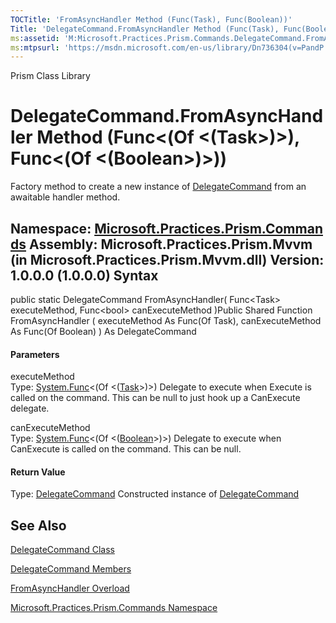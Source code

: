 ```yaml
---
TOCTitle: 'FromAsyncHandler Method (Func(Task), Func(Boolean))'
Title: 'DelegateCommand.FromAsyncHandler Method (Func(Task), Func(Boolean)) (Microsoft.Practices.Prism.Commands)'
ms:assetid: 'M:Microsoft.Practices.Prism.Commands.DelegateCommand.FromAsyncHandler(System.Func{System.Threading.Tasks.Task},System.Func{System.Boolean})'
ms:mtpsurl: 'https://msdn.microsoft.com/en-us/library/Dn736304(v=PandP.50)'
---
```


Prism Class Library

DelegateCommand.FromAsyncHandler Method (Func&lt;(Of &lt;(Task&gt;)&gt;), Func&lt;(Of &lt;(Boolean&gt;)&gt;))
=================================================================================================================

Factory method to create a new instance of [DelegateCommand](https://msdn.microsoft.com/t:microsoft.practices.prism.commands.delegatecommand) from an awaitable handler method.

**Namespace:** [Microsoft.Practices.Prism.Commands](https://msdn.microsoft.com/n:microsoft.practices.prism.commands)
**Assembly:** Microsoft.Practices.Prism.Mvvm (in Microsoft.Practices.Prism.Mvvm.dll) Version: 1.0.0.0 (1.0.0.0)
Syntax
------

<span id="syntaxToggle"></span>public static DelegateCommand FromAsyncHandler( Func&lt;Task&gt; executeMethod, Func&lt;bool&gt; canExecuteMethod )Public Shared Function FromAsyncHandler ( executeMethod As Func(Of Task), canExecuteMethod As Func(Of Boolean) ) As DelegateCommand
#### Parameters

executeMethod  
Type: [System.Func](http://msdn2.microsoft.com/en-us/library/bb534960)&lt;(Of &lt;([Task](http://msdn2.microsoft.com/en-us/library/dd235678)&gt;)&gt;)
Delegate to execute when Execute is called on the command. This can be null to just hook up a CanExecute delegate.

canExecuteMethod  
Type: [System.Func](http://msdn2.microsoft.com/en-us/library/bb534960)&lt;(Of &lt;([Boolean](http://msdn2.microsoft.com/en-us/library/a28wyd50)&gt;)&gt;)
Delegate to execute when CanExecute is called on the command. This can be null.

#### Return Value

Type: [DelegateCommand](https://msdn.microsoft.com/t:microsoft.practices.prism.commands.delegatecommand)
Constructed instance of [DelegateCommand](https://msdn.microsoft.com/t:microsoft.practices.prism.commands.delegatecommand)

See Also
--------

<span id="seeAlsoToggle"></span>
[DelegateCommand Class](https://msdn.microsoft.com/t:microsoft.practices.prism.commands.delegatecommand)

[DelegateCommand Members](https://msdn.microsoft.com/allmembers.t:microsoft.practices.prism.commands.delegatecommand)

[FromAsyncHandler Overload](https://msdn.microsoft.com/overload:microsoft.practices.prism.commands.delegatecommand.fromasynchandler)

[Microsoft.Practices.Prism.Commands Namespace](https://msdn.microsoft.com/n:microsoft.practices.prism.commands)
